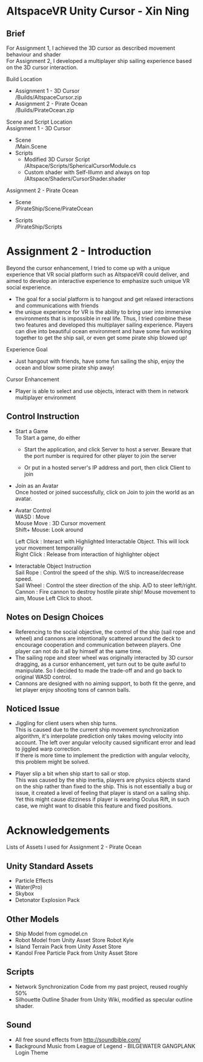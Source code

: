 # AltspaceVR Unity Cursor - Xin Ning  

## Brief  
For Assignment 1, I achieved the 3D cursor as described movement behaviour and shader   
For Assignment 2, I developed a multiplayer ship sailing experience based on the 3D cursor interaction.  

Build Location  
  - Assignment 1 - 3D Cursor  
	/Builds/AltspaceCursor.zip    
  - Assignment 2 - Pirate Ocean  
	/Builds/PirateOcean.zip  

Scene and Script Location  
  Assignment 1 - 3D Cursor  
  - Scene  
      /Main.Scene  
  - Scripts  
	  - Modified 3D Cursor Script  
		/Altspace/Scripts/SphericalCursorModule.cs  
	  - Custom shader with Self-Illumn and always on top  
		/Altspace/Shaders/CursorShader.shader  
	
Assignment  2 - Pirate Ocean  
  - Scene  
		/PirateShip/Scene/PirateOcean  

- Scripts  
		/PirateShip/Scripts  

		  
		  
# Assignment 2 - Introduction
Beyond the cursor enhancement, I tried to come up with a unique experience that VR social platform such as AltspaceVR could deliver, and aimed to develop an interactive experience to emphasize such unique VR social experience.  
- The goal for a social platform is to hangout and get relaxed interactions and communications with friends
- the unique experience for VR is the ability to bring user into immersive environments that is impossible in real life. 
Thus, I tried combine these two features and developed this multiplayer sailing experience. Players can dive into beautiful ocean environment and have some fun working together to get the ship sail, or even get some pirate ship blowed up!

Experience Goal
- Just hangout with friends, have some fun sailing the ship, enjoy the ocean and blow some pirate ship away!

Cursor Enhancement
- Player is able to select and use objects, interact with them in network multiplayer environment


## Control Instruction
- Start a Game  
  To Start a game, do either  
	- Start the application, and click Server to host a server. Beware that the port number is required for other player to join the server  
	
  	- Or put in a hosted server's IP address and port, then click Client to join
    
- Join as an Avatar  
  Once hosted or joined successfully, click on Join to join the world as an avatar.
  
- Avatar Control  
  WASD        : Move  
  Mouse Move  : 3D Cursor movement  
  Shift+ Mouse: Look around  
  
  Left Click  : Interact with Highlighted Interactable Object. This will lock your movement temporalily  
  Right Click : Release from interaction of highlighter object  
  
- Interactable Object Instruction  
  Sail Rope   : Control the speed of the ship. W/S to increase/decrease speed.  
  Sail Wheel  : Control the steer direction of the ship. A/D to steer left/right.  
  Cannon      : Fire cannon to destroy hostile pirate ship! Mouse movement to aim, Mouse Left Click to shoot.   


## Notes on Design Choices
- Referencing to the social objective, the control of the ship (sail rope and wheel) and cannons are intentionally scattered around the deck to encourage cooperation and communication between players. One player can not do it all by himself at the same time.  
- The sailing rope and steer wheel was originally interacted by 3D cursor dragging, as a cursor enhancement, yet turn out to be quite awful to manipulate. So I decided to made the trade-off and and go back to original WASD control.  
- Cannons are designed with no aiming support, to both fit the genre, and let player enjoy shooting tons of cannon balls.  


## Noticed Issue  
- Jiggling for client users when ship turns.  
  This is caused due to the current ship movement synchronization algorithm, it's interpolate prediction only takes moving velocity into account. The left over angular velocity caused significant error and lead to jiggled warp correction.  
  If there is more time to implement the prediction with angular velocity, this problem might be solved.  
  
- Player slip a bit when ship start to sail or stop.  
  This was caused by the ship inertia, players are physics objects stand on the ship rather than fixed to the ship. This is not essentially a bug or issue, it created a level of feeling that player is stand on a sailing ship. Yet this might cause dizziness if player is wearing Oculus Rift, in such case, we might want to disable this feature and fixed positions.  

  
  
# Acknowledgements
Lists of Assets I used for Assignment 2 - Pirate Ocean

## Unity Standard Assets  
  - Particle Effects  
  - Water(Pro)  
  - Skybox  
  - Detonator Explosion Pack  
  
## Other Models  
  - Ship Model from cgmodel.cn  
  - Robot Model from Unity Asset Store Robot Kyle  
  - Island Terrain Pack from Unity Asset Store  
  - Kandol Free Particle Pack from Unity Asset Store  
  
## Scripts
  - Network Synchronization Code from my past project, reused roughly 50%  
  - Silhouette Outline Shader from Unity Wiki, modified as specular outline shader.  
  
## Sound
  - All free sound effects from http://soundbible.com/  
  - Background Music from League of Legend - BILGEWATER GANGPLANK Login Theme  
  
